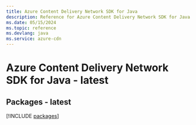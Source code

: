 ```yaml
---
title: Azure Content Delivery Network SDK for Java
description: Reference for Azure Content Delivery Network SDK for Java
ms.date: 05/15/2024
ms.topic: reference
ms.devlang: java
ms.service: azure-cdn
---
```

# Azure Content Delivery Network SDK for Java - latest
## Packages - latest
[!INCLUDE [packages](content-delivery-network-index.md)]